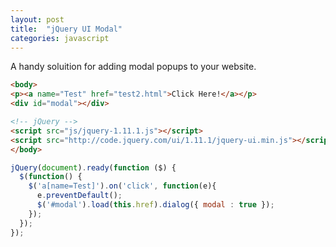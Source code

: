 ```yaml
---
layout: post
title:  "jQuery UI Modal"
categories: javascript
---
```


A handy soluition for adding modal popups to your website.

```html
<body>
<p><a name="Test" href="test2.html">Click Here!</a></p>
<div id="modal"></div>

<!-- jQuery -->
<script src="js/jquery-1.11.1.js"></script>    
<script src="http://code.jquery.com/ui/1.11.1/jquery-ui.min.js"></script>
</body>
```

```javascript
jQuery(document).ready(function ($) {
  $(function() {
    $('a[name=Test]').on('click', function(e){
      e.preventDefault();
      $('#modal').load(this.href).dialog({ modal : true });
    });
  });
});
```
